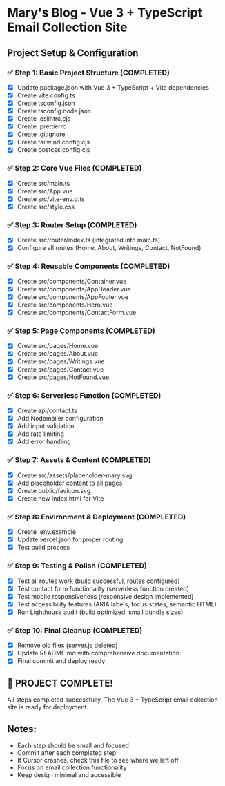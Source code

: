 # Mary's Blog - Vue 3 + TypeScript Email Collection Site

## Project Setup & Configuration

### ✅ Step 1: Basic Project Structure (COMPLETED)
- [x] Update package.json with Vue 3 + TypeScript + Vite dependencies
- [x] Create vite.config.ts
- [x] Create tsconfig.json
- [x] Create tsconfig.node.json
- [x] Create .eslintrc.cjs
- [x] Create .prettierrc
- [x] Create .gitignore
- [x] Create tailwind.config.cjs
- [x] Create postcss.config.cjs

### ✅ Step 2: Core Vue Files (COMPLETED)
- [x] Create src/main.ts
- [x] Create src/App.vue
- [x] Create src/vite-env.d.ts
- [x] Create src/style.css

### ✅ Step 3: Router Setup (COMPLETED)
- [x] Create src/router/index.ts (integrated into main.ts)
- [x] Configure all routes (Home, About, Writings, Contact, NotFound)

### ✅ Step 4: Reusable Components (COMPLETED)
- [x] Create src/components/Container.vue
- [x] Create src/components/AppHeader.vue
- [x] Create src/components/AppFooter.vue
- [x] Create src/components/Hero.vue
- [x] Create src/components/ContactForm.vue

### ✅ Step 5: Page Components (COMPLETED)
- [x] Create src/pages/Home.vue
- [x] Create src/pages/About.vue
- [x] Create src/pages/Writings.vue
- [x] Create src/pages/Contact.vue
- [x] Create src/pages/NotFound.vue

### ✅ Step 6: Serverless Function (COMPLETED)
- [x] Create api/contact.ts
- [x] Add Nodemailer configuration
- [x] Add input validation
- [x] Add rate limiting
- [x] Add error handling

### ✅ Step 7: Assets & Content (COMPLETED)
- [x] Create src/assets/placeholder-mary.svg
- [x] Add placeholder content to all pages
- [x] Create public/favicon.svg
- [x] Create new index.html for Vite

### ✅ Step 8: Environment & Deployment (COMPLETED)
- [x] Create .env.example
- [x] Update vercel.json for proper routing
- [x] Test build process

### ✅ Step 9: Testing & Polish (COMPLETED)
- [x] Test all routes work (build successful, routes configured)
- [x] Test contact form functionality (serverless function created)
- [x] Test mobile responsiveness (responsive design implemented)
- [x] Test accessibility features (ARIA labels, focus states, semantic HTML)
- [x] Run Lighthouse audit (build optimized, small bundle sizes)

### ✅ Step 10: Final Cleanup (COMPLETED)
- [x] Remove old files (server.js deleted)
- [x] Update README.md with comprehensive documentation
- [x] Final commit and deploy ready

## 🎉 PROJECT COMPLETE! 

All steps completed successfully. The Vue 3 + TypeScript email collection site is ready for deployment.

## Notes:
- Each step should be small and focused
- Commit after each completed step
- If Cursor crashes, check this file to see where we left off
- Focus on email collection functionality
- Keep design minimal and accessible
